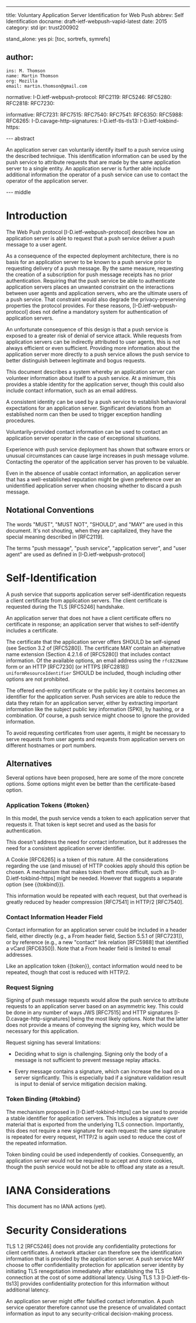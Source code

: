 ---
title: Voluntary Application Server Identification for Web Push
abbrev: Self Identification
docname: draft-ietf-webpush-vapid-latest
date: 2015
category: std
ipr: trust200902

stand_alone: yes
pi: [toc, sortrefs, symrefs]

author:
 -
    ins: M. Thomson
    name: Martin Thomson
    org: Mozilla
    email: martin.thomson@gmail.com


normative:
  I-D.ietf-webpush-protocol:
  RFC2119:
  RFC5246:
  RFC5280:
  RFC2818:
  RFC7230:

informative:
  RFC7231:
  RFC7515:
  RFC7540:
  RFC7541:
  RFC6350:
  RFC5988:
  RFC6265:
  I-D.cavage-http-signatures:
  I-D.ietf-tls-tls13:
  I-D.ietf-tokbind-https:


--- abstract

An application server can voluntarily identify itself to a push service using
the described technique.  This identification information can be used by the
push service to attribute requests that are made by the same application server
to a single entity.  An application server is further able include additional
information the operator of a push service can use to contact the operator of
the application server.


--- middle

# Introduction

The Web Push protocol [I-D.ietf-webpush-protocol] describes how an application
server is able to request that a push service deliver a push message to a user
agent.

As a consequence of the expected deployment architecture, there is no basis for
an application server to be known to a push service prior to requesting delivery
of a push message.  By the same measure, requesting the creation of a
subscription for push message receipts has no prior authentication.  Requiring
that the push service be able to authenticate application servers places an
unwanted constraint on the interactions between user agents and application
servers, who are the ultimate users of a push service.  That constraint would
also degrade the privacy-preserving properties the protocol provides.  For these
reasons, [I-D.ietf-webpush-protocol] does not define a mandatory system for
authentication of application servers.

An unfortunate consequence of this design is that a push service is exposed to a
greater risk of denial of service attack.  While requests from application
servers can be indirectly attributed to user agents, this is not always
efficient or even sufficient.  Providing more information about the application
server more directly to a push service allows the push service to better
distinguish between legitimate and bogus requests.

This document describes a system whereby an application server can volunteer
information about itself to a push service.  At a minimum, this provides a
stable identity for the application server, though this could also include
contact information, such as an email address.

A consistent identity can be used by a push service to establish behavioral
expectations for an application server.  Significant deviations from an
established norm can then be used to trigger exception handling procedures.

Voluntarily-provided contact information can be used to contact an application
server operator in the case of exceptional situations.

Experience with push service deployment has shown that software errors or
unusual circumstances can cause large increases in push message volume.
Contacting the operator of the application server has proven to be valuable.

Even in the absence of usable contact information, an application server that
has a well-established reputation might be given preference over an unidentified
application server when choosing whether to discard a push message.


## Notational Conventions

The words "MUST", "MUST NOT", "SHOULD", and "MAY" are used in this document.
It's not shouting, when they are capitalized, they have the special meaning
described in [RFC2119].

The terms "push message", "push service", "application server", and "user agent"
are used as defined in [I-D.ietf-webpush-protocol]


# Self-Identification

A push service that supports application server self-identification requests a
client certificate from application servers.  The client certificate is
requested during the TLS [RFC5246] handshake.

An application server that does not have a client certificate offers no
certificate in response; an application server that wishes to self-identify
includes a certificate.

The certificate that the application server offers SHOULD be self-signed (see
Section 3.2 of [RFC5280]).  The certificate MAY contain an alternative name
extension (Section 4.2.1.6 of [RFC5280]) that includes contact information.  Of
the available options, an email address using the `rfc822Name` form or an HTTP
[RFC7230] (or HTTPS [RFC2818]) `uniformResourceIdentifier` SHOULD be included,
though including other options are not prohibited.

The offered end-entity certificate or the public key it contains becomes an
identifier for the application server.  Push services are able to reduce the
data they retain for an application server, either by extracting important
information like the subject public key information (SPKI), by hashing, or a
combination.  Of course, a push service might choose to ignore the provided
information.

To avoid requesting certificates from user agents, it might be necessary to
serve requests from user agents and requests from application servers on
different hostnames or port numbers.


## Alternatives

Several options have been proposed, here are some of the more concrete options.
Some options might even be better than the certificate-based option.

### Application Tokens {#token}

In this model, the push service vends a token to each application server that
requests it.  That token is kept secret and used as the basis for
authentication.

This doesn't address the need for contact information, but it addresses the need
for a consistent application server identifier.

A Cookie [RFC6265] is a token of this nature.  All the considerations regarding
the use (and misuse) of HTTP cookies apply should this option be chosen.  A
mechanism that makes token theft more difficult, such as
[I-D.ietf-tokbind-https] might be needed.  However that suggests a separate
option (see {{tokbind}}).

This information would be repeated with each request, but that overhead is
greatly reduced by header compression [RFC7541] in HTTP/2 [RFC7540].


### Contact Information Header Field

Contact information for an application server could be included in a header
field, either directly (e.g., a From header field, Section 5.5.1 of [RFC7231]),
or by reference (e.g., a new "contact" link relation [RFC5988] that identified a
vCard [RFC6350]).  Note that a From header field is limited to email addresses.

Like an application token {{token}}, contact information would need to be
repeated, though that cost is reduced with HTTP/2.


### Request Signing

Signing of push message requests would allow the push service to attribute
requests to an application server based on an asymmetric key.  This could be
done in any number of ways JWS [RFC7515] and HTTP signatures
[I-D.cavage-http-signatures] being the most likely options.  Note that the
latter does not provide a means of conveying the signing key, which would be
necessary for this application.

Request signing has several limitations:

* Deciding what to sign is challenging.  Signing only the body of a message is
  not sufficient to prevent message replay attacks.

* Every message contains a signature, which can increase the load on a server
  signficantly.  This is especially bad if a signature validation result is
  input to denial of service mitigation decision making.


### Token Binding {#tokbind}

The mechanism proposed in [I-D.ietf-tokbind-https] can be used to provide a
stable identifier for application servers.  This includes a signature over
material that is exported from the underlying TLS connection.  Importantly, this
does not require a new signature for each request: the same signature is
repeated for every request, HTTP/2 is again used to reduce the cost of the
repeated information.

Token binding could be used independently of cookies.  Consequently, an
application server would not be required to accept and store cookies, though the
push service would not be able to offload any state as a result.


# IANA Considerations

This document has no IANA actions (yet).


# Security Considerations

TLS 1.2 [RFC5246] does not provide any confidentiality protections for client
certificates.  A network attacker can therefore see the identification
information that is provided by the application server.  A push service MAY
choose to offer confidentiality protection for application server identity by
initiating TLS renegotiation immediately after establishing the TLS connection
at the cost of some additional latency.  Using TLS 1.3 [I-D.ietf-tls-tls13]
provides confidentiality protection for this information without additional
latency.

An application server might offer falsified contact information.  A push service
operator therefore cannot use the presence of unvalidated contact information as
input to any security-critical decision-making process.
